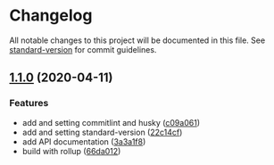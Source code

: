 # Changelog

All notable changes to this project will be documented in this file. See [standard-version](https://github.com/conventional-changelog/standard-version) for commit guidelines.

## [1.1.0](https://github.com/jesusgoku/arrispwod/compare/v1.0.2...v1.1.0) (2020-04-11)


### Features

* add and setting commitlint and husky ([c09a061](https://github.com/jesusgoku/arrispwod/commit/c09a061a08183194084c2bc67027d58b0fba98fc))
* add and setting standard-version ([22c14cf](https://github.com/jesusgoku/arrispwod/commit/22c14cfa6ec8e42c1a739cd7cf2a7caa761be8b3))
* add API documentation ([3a3a1f8](https://github.com/jesusgoku/arrispwod/commit/3a3a1f810a0cb48cf747d8f802a16804509c6466))
* build with rollup ([66da012](https://github.com/jesusgoku/arrispwod/commit/66da012e345f1582d9054d77e78d263ab7146f90))
